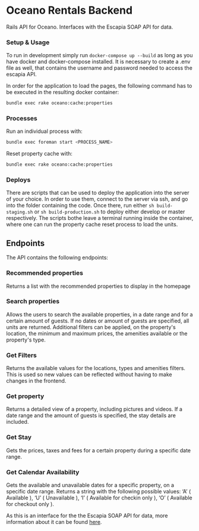 # Oceano Rentals Backend

Rails API for Oceano. Interfaces with the Escapia SOAP API for data.

### Setup & Usage

To run in development simply run `docker-compose up --build`
as long as you have docker and docker-compose installed. It is
necessary to create a .env file as well, that contains the username
and password needed to access the escapia API.

In order for the application to load the pages, the following command has
to be executed in the resulting docker container:

```bash
bundle exec rake oceano:cache:properties
```

### Processes

Run an individual process with:
```bash
bundle exec foreman start <PROCESS_NAME>
```
Reset property cache with:
```bash
bundle exec rake oceano:cache:properties
```

### Deploys

There are scripts that can be used to deploy the application into the server of
your choice. In order to use them, connect to the server via ssh, and go into the 
folder containing the code. Once there, run either `sh build-staging.sh` or `sh build-production.sh`
to deploy either develop or master respectively. The scripts bothe leave a terminal running
inside the container, where one can run the property cache reset process to load the units.

## Endpoints

The API contains the following endpoints:

### Recommended properties

Returns a list with the recommended properties to display in the homepage

### Search properties

Allows the users to search the available properties, in a date range and for a certain amount of guests. If no dates or amount of guests are specified, all units are returned. Additional filters can be applied, on the property's location, the minimum and maximum prices, the amenities available or the property's type.

### Get Filters

Returns the available values for the locations, types and amenities filters. This is used so new values can be reflected without having to make changes in the frontend.

### Get property

Returns a detailed view of a property, including pictures and videos. If a date range and the amount of guests is specified, the stay details are included.

### Get Stay

Gets the prices, taxes and fees for a certain property during a specific date range.

### Get Calendar Availability

Gets the available and unavailable dates for a specific property, on a specific date range. Returns a string with the following possible values: ‘A’ ( Available ), ‘U’ ( Unavailable ), ‘I’ ( Available for checkin only ), ‘O’ ( Available for checkout only ).

As this is an interface for the the Escapia SOAP API for data, more information about it can be found [here](https://eweb.escapia.com/distribution/api/evrn-api-documentation#UnitCalendarAvail).
